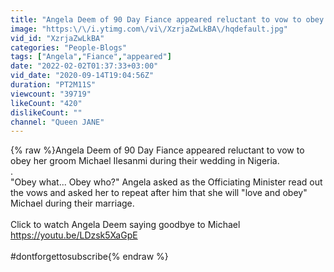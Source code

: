 ```yaml
---
title: "Angela Deem of 90 Day Fiance appeared reluctant to vow to obey her groom Michael Ilesanmi"
image: "https:\/\/i.ytimg.com\/vi\/XzrjaZwLkBA\/hqdefault.jpg"
vid_id: "XzrjaZwLkBA"
categories: "People-Blogs"
tags: ["Angela","Fiance","appeared"]
date: "2022-02-02T01:37:33+03:00"
vid_date: "2020-09-14T19:04:56Z"
duration: "PT2M11S"
viewcount: "39719"
likeCount: "420"
dislikeCount: ""
channel: "Queen JANE"
---
```

{% raw %}Angela Deem of 90 Day Fiance appeared reluctant to vow to obey her groom Michael Ilesanmi during their wedding in Nigeria.<br />.<br />&quot;Obey what... Obey who?&quot; Angela asked as the Officiating Minister read out the vows and asked her to repeat after him that she will &quot;love and obey&quot; Michael during their marriage.<br /><br />Click to watch Angela Deem saying goodbye to Michael <a rel="nofollow" target="blank" href="https://youtu.be/LDzsk5XaGpE">https://youtu.be/LDzsk5XaGpE</a><br /><br />#dontforgettosubscribe{% endraw %}
